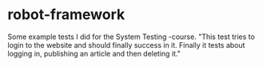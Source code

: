 # robot-framework
Some example tests I did for the System Testing -course. "This test tries to login to the website and should finally success in it. Finally it tests about logging in, publishing an article and then deleting it."
